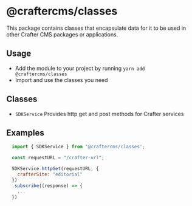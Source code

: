 # @craftercms/classes

This package contains classes that encapsulate data for it to be used in other Crafter CMS packages or applications. 

## Usage

- Add the module to your project by running `yarn add @craftercms/classes`
- Import and use the classes you need

## Classes

- `SDKService` Provides http get and post methods for Crafter services 

## Examples

```js
  import { SDKService } from '@craftercms/classes';

  const requestURL = "/crafter-url";

  SDKService.httpGet(requestURL, { 
    crafterSite: "editorial"
  })
  .subscribe((response) => {
    ...
  })
```